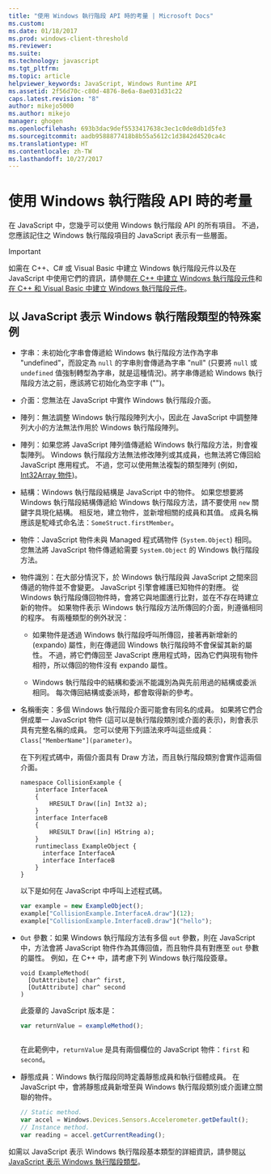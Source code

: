 ```yaml
---
title: "使用 Windows 執行階段 API 時的考量 | Microsoft Docs"
ms.custom: 
ms.date: 01/18/2017
ms.prod: windows-client-threshold
ms.reviewer: 
ms.suite: 
ms.technology: javascript
ms.tgt_pltfrm: 
ms.topic: article
helpviewer_keywords: JavaScript, Windows Runtime API
ms.assetid: 2f56d70c-c80d-4876-8e6a-8ae031d31c22
caps.latest.revision: "8"
author: mikejo5000
ms.author: mikejo
manager: ghogen
ms.openlocfilehash: 693b3dac9def5533417638c3ec1c0de8db1d5fe3
ms.sourcegitcommit: aadb9588877418b8b55a5612c1d3842d4520ca4c
ms.translationtype: HT
ms.contentlocale: zh-TW
ms.lasthandoff: 10/27/2017
---
```

# <a name="considerations-when-using-the-windows-runtime-api"></a>使用 Windows 執行階段 API 時的考量
在 JavaScript 中，您幾乎可以使用 Windows 執行階段 API 的所有項目。 不過，您應該記住之 Windows 執行階段項目的 JavaScript 表示有一些層面。  
  
> [!IMPORTANT]
>  如需在 C++、C# 或 Visual Basic 中建立 Windows 執行階段元件以及在 JavaScript 中使用它們的資訊，請參閱[在 C++ 中建立 Windows 執行階段元件](/windows/uwp/winrt-components/creating-windows-runtime-components-in-cpp)和[在 C++ 和 Visual Basic 中建立 Windows 執行階段元件](/windows/uwp/winrt-components/creating-windows-runtime-components-in-csharp-and-visual-basic)。  
  
## <a name="special-cases-in-the-javascript-representation-of-windows-runtime-types"></a>以 JavaScript 表示 Windows 執行階段類型的特殊案例  
  
-   字串：未初始化字串會傳遞給 Windows 執行階段方法作為字串 "undefined"，而設定為 `null` 的字串則會傳遞為字串 "null" (只要將 `null` 或 `undefined` 值強制轉型為字串，就是這種情況)。將字串傳遞給 Windows 執行階段方法之前，應該將它初始化為空字串 ("")。  
  
-   介面：您無法在 JavaScript 中實作 Windows 執行階段介面。  
  
-   陣列：無法調整 Windows 執行階段陣列大小，因此在 JavaScript 中調整陣列大小的方法無法作用於 Windows 執行階段陣列。  
  
-   陣列：如果您將 JavaScript 陣列值傳遞給 Windows 執行階段方法，則會複製陣列。 Windows 執行階段方法無法修改陣列或其成員，也無法將它傳回給 JavaScript 應用程式。 不過，您可以使用無法複製的類型陣列 (例如，[Int32Array 物件](../javascript/reference/int32array-object.md))。  
  
-   結構：Windows 執行階段結構是 JavaScript 中的物件。 如果您想要將 Windows 執行階段結構傳遞給 Windows 執行階段方法，請不要使用 `new` 關鍵字具現化結構。 相反地，建立物件，並新增相關的成員和其值。 成員名稱應該是駝峰式命名法：`SomeStruct.firstMember`。  
  
-   物件：JavaScript 物件未與 Managed 程式碼物件 (`System.Object`) 相同。 您無法將 JavaScript 物件傳遞給需要 `System.Object` 的 Windows 執行階段方法。  
  
-   物件識別：在大部分情況下，於 Windows 執行階段與 JavaScript 之間來回傳遞的物件並不會變更。 JavaScript 引擎會維護已知物件的對應。 從 Windows 執行階段傳回物件時，會將它與地圖進行比對，並在不存在時建立新的物件。 如果物件表示 Windows 執行階段方法所傳回的介面，則遵循相同的程序。 有兩種類型的例外狀況：  
  
    -   如果物件是透過 Windows 執行階段呼叫所傳回，接著再新增新的 (expando) 屬性，則在傳遞回 Windows 執行階段時不會保留其新的屬性。 不過，將它們傳回至 JavaScript 應用程式時，因為它們與現有物件相符，所以傳回的物件沒有 expando 屬性。  
  
    -   Windows 執行階段中的結構和委派不能識別為與先前用過的結構或委派相同。 每次傳回結構或委派時，都會取得新的參考。  
  
-   名稱衝突：多個 Windows 執行階段介面可能會有同名的成員。 如果將它們合併成單一 JavaScript 物件 (這可以是執行階段類別或介面的表示)，則會表示具有完整名稱的成員。 您可以使用下列語法來呼叫這些成員：`Class["MemberName"](parameter)`。  
  
     在下列程式碼中，兩個介面具有 Draw 方法，而且執行階段類別會實作這兩個介面。  
  
    ```cpp#  
    namespace CollisionExample {  
        interface InterfaceA  
        {  
            HRESULT Draw([in] Int32 a);  
        }  
        interface InterfaceB  
        {  
            HRESULT Draw([in] HString a);  
        }  
        runtimeclass ExampleObject {  
          interface InterfaceA  
          interface InterfaceB  
        }  
    }  
    ```  
  
     以下是如何在 JavaScript 中呼叫上述程式碼。  
  
    ```JavaScript  
    var example = new ExampleObject();  
    example["CollisionExample.InterfaceA.draw"](12);  
    example["CollisionExample.InterfaceB.draw"]("hello");  
    ```  
  
-   `Out` 參數：如果 Windows 執行階段方法有多個 `out` 參數，則在 JavaScript 中，方法會將 JavaScript 物件作為其傳回值，而且物件具有對應至 `out` 參數的屬性。 例如，在 C++ 中，請考慮下列 Windows 執行階段簽章。  
  
    ```cpp#  
    void ExampleMethod(  
      [OutAttribute] char^ first,   
      [OutAttribute] char^ second  
    )  
    ```  
  
     此簽章的 JavaScript 版本是：  
  
    ```JavaScript  
    var returnValue = exampleMethod();  
  
    ```  
  
     在此範例中，`returnValue` 是具有兩個欄位的 JavaScript 物件：`first` 和 `second`。  
  
-   靜態成員：Windows 執行階段同時定義靜態成員和執行個體成員。 在 JavaScript 中，會將靜態成員新增至與 Windows 執行階段類別或介面建立關聯的物件。  
  
    ```JavaScript  
    // Static method.   
    var accel = Windows.Devices.Sensors.Accelerometer.getDefault();   
    // Instance method.   
    var reading = accel.getCurrentReading();            
    ```  
  
 如需以 JavaScript 表示 Windows 執行階段基本類型的詳細資訊，請參閱[以 JavaScript 表示 Windows 執行階段類型](../jswinrt/javascript-representation-of-windows-runtime-types.md)。